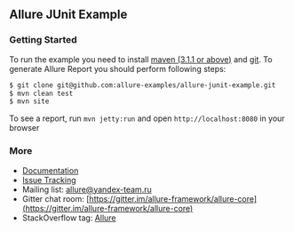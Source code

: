 [maven]: http://maven.apache.org/
[git]: http://git-scm.com/

## Allure JUnit Example

### Getting Started

To run the example you need to install [maven (3.1.1 or above)][maven] and [git][git]. 
To generate Allure Report you should perform following steps:

```bash
$ git clone git@github.com:allure-examples/allure-junit-example.git
$ mvn clean test
$ mvn site
```

To see a report, run `mvn jetty:run` and open `http://localhost:8080` in your browser

### More

* [Documentation](https://github.com/allure-framework/allure-core/wiki)
* [Issue Tracking](https://github.com/allure-framework/allure-core/issues?labels=&milestone=&page=1&state=open)
* Mailing list: [allure@yandex-team.ru](mailto:allure@yandex-team.ru)
* Gitter chat room: [https://gitter.im/allure-framework/allure-core](https://gitter.im/allure-framework/allure-core)
* StackOverflow tag: [Allure](http://stackoverflow.com/questions/tagged/allure)

